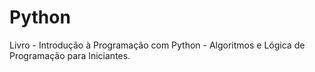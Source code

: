 # Python
Livro - Introdução à Programação com Python - Algoritmos e Lógica de Programação para Iniciantes.
